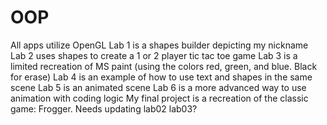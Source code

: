 # OOP
All apps utilize OpenGL
Lab 1 is a shapes builder depicting my nickname
Lab 2 uses shapes to create a 1 or 2 player tic tac toe game
Lab 3 is a limited recreation of MS paint (using the colors red, green, and blue. Black for erase)
Lab 4 is an example of how to use text and shapes in the same scene
Lab 5 is an animated scene
Lab 6 is a more advanced way to use animation with coding logic
My final project is a recreation of the classic game: Frogger.
Needs updating
lab02
lab03?
